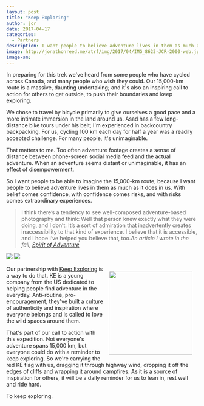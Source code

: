 ```yaml
---
layout: post
title: "Keep Exploring"
author: jcr
date: 2017-04-17
categories:
  - Partners
description: I want people to believe adventure lives in them as much as it does in us.
image: http://jonathonreed.me/atrf/img/2017/04/IMG_8623-JCR-2000-web.jpg
image-sm:
---
```


In preparing for this trek we've heard from some people who have cycled across Canada, and many people who wish they could. Our 15,000-km route is a massive, daunting undertaking; and it's also an inspiring call to action for others to get outside, to push their boundaries and keep exploring.

We chose to travel by bicycle primarily to give ourselves a good pace and a more intimate immersion in the land around us. Asad has a few long-distance bike tours under his belt; I'm experienced in backcountry backpacking. For us, cycling 100 km each day for half a year was a readily accepted challenge. For many people, it's unimaginable.

That matters to me. Too often adventure footage creates a sense of distance between phone-screen social media feed and the actual adventure. When an adventure seems distant or unimaginable, it has an effect of disempowerment. 

So I want people to be able to imagine the 15,000-km route, because I want people to believe adventure lives in them as much as it does in us. With belief comes confidence, with confidence comes risks, and with risks comes extraordinary experiences.

<blockquote>I think there’s a tendency to see well-composed adventure-based photography and think: Well that person knew exactly what they were doing, and I don’t. It’s a sort of admiration that inadvertently creates inaccessibility to that kind of experience. I believe that it is accessible, and I hope I’ve helped you believe that, too.<cite>An article I wrote in the fall, <a href="https://maptia.com/jonathonreed/stories/spirit-of-adventure">Spirit of Adventure</a></cite></blockquote>

<img src="http://jonathonreed.me/atrf/img/2017/04/IMG_8623-JCR-2000-web.jpg">

<img src="http://jonathonreed.me/atrf/img/2017/04/IMG_8630-JCR-2000-web.jpg">

<a href="http://wekeepexploring.com"><img src="http://jonathonreed.me/atrf/img/2017/04/keep-exploring-220-web.png" class="logo" width="220" style="float:right;margin:1em;"></a>

Our partnership with <a href="https://www.wekeepexploring.com">Keep Exploring</a> is a way to do that. KE is a young company from the US dedicated to helping people find adventure in the everyday. Anti-routine, pro-encouragement, they've built a culture of authenticity and inspiration where everyone belongs and is called to love the wild spaces around them.

That's part of our call to action with this expedition. Not everyone's adventure spans 15,000 km, but everyone could do with a reminder to keep exploring. So we're carrying the red KE flag with us, dragging it through highway wind, dropping it off the edges of cliffs and wrapping it around campfires. As it is a source of inspiration for others, it will be a daily reminder for us to lean in, rest well and ride hard. 

To keep exploring.